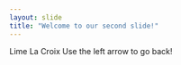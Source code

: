 ```yaml
---
layout: slide
title: "Welcome to our second slide!"
---
```

Lime La Croix
Use the left arrow to go back!
